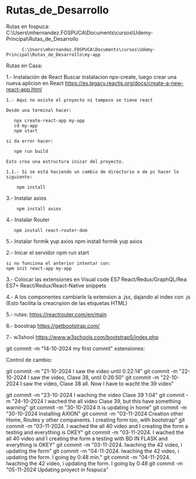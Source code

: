 # Rutas_de_Desarrollo

  Rutas en fospuca:
      C:\Users\mhernandez.FOSPUCA\Documents\cursos\Udemy-Principal\Rutas_de_Desarrollo

          C:\Users\mhernandez.FOSPUCA\Documents\cursos\Udemy-Principal\Rutas_de_Desarrollo\my-app

          
  Rutas en Casa:
      
     
1.- Instalación de React
    Buscar instalacion npx-create, luego crear una nueva aplicion en React
    https://es.legacy.reactjs.org/docs/create-a-new-react-app.html

    1.- Aqui no existe el proyecto ni tampoco se tiene react

    Desde una terminal hacer:
   
       npx create-react-app my-app
       cd my-app
       npm start

    si da error hacer:

       npm run build

    Esto crea una estructura inicar del proyecto.

    1.1.- Si se está haciendo un cambio de directorio o de pc hacer lo siguiente:
         
        npm install


3.- Instalar axios
    
        npm install axios

4.- Instalar Router

       npm install react-router-dom

5.- Instalar formik yup axios
    npm install formik yup axios


2.- Inicar el servidor
    npm run start

    si no funciona el anterior intentar con:
    npm init react-app my-app

3.- Colocar las extensiones en Visual code
    ES7 React/Redux/GraphQL/Rea
    ES7+ React/Redux/React-Native snippets

4.- A los componentes cambiarle la extension a .jsx, dajando al index con .js
    (Esto facilita la creacnpion de las etiquetas HTML)

5.- rutas:
    https://reactrouter.com/en/main

6.- boostrap
    https://getbootstrap.com/

7.- w3shool
    https://www.w3schools.com/bootstrap5/index.php
    
git commit -m "14-10-2024 my first commit" 
estensiones:

Control de cambio:

git commit -m "21-10-2024 I saw the video until 0:22:14"
git commit -m "22-10-2024 I saw the video, Clase 38, until 0:26:50"
git commit -m "22-10-2024 I saw the video, Clase 38 all. Now I have to wacht the 39 video"

git commit -m "23-10-2024 I waching the video Clase 39 1:04"
git commit -m "24-10-2024 I wached the all video Clase 39, but this have something warning"
git commit -m "30-10-2024 It is updating in home"
git commit -m "30-10-2024 Installing AXION"
git commit -m "03-11-2024 Creation other Home, Routes y other companents. I creating form too, with bootstrap"
git commit -m "03-11-2024. I wached the all 40 video and I creating the form a testing and everything is OKEY"
git commit -m "03-11-2024. I wached the all 40 video and I creating the form a testing with BD IN FLASK and everything is OKEY"
git commit -m "03-11-2024. Iwaching the 42 video, i updating the form"
git commit -m "04-11-2024. Iwaching the 42 video, i updating the form. I going by 0:48 min."
git commit -m "04-11-2024. Iwaching the 42 video, i updating the form. I going by 0:48 
 git commit -m "05-11-2024 Updating proyect in fospuca"
